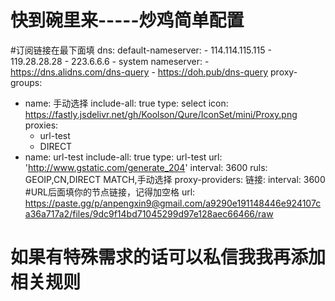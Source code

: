 # 快到碗里来-----炒鸡简单配置
#订阅链接在最下面填
dns:
  default-nameserver:
    - 114.114.115.115
    - 119.28.28.28
    - 223.6.6.6
    - system
  nameserver:
    - https://dns.alidns.com/dns-query
    - https://doh.pub/dns-query
proxy-groups:
  - name: 手动选择
    include-all: true
    type: select
    icon: https://fastly.jsdelivr.net/gh/Koolson/Qure/IconSet/mini/Proxy.png
    proxies:
      - url-test
      - DIRECT
  - name: url-test
    include-all: true
    type: url-test
    url: 'http://www.gstatic.com/generate_204'
    interval: 3600
ruls:
  GEOIP,CN,DIRECT
  MATCH,手动选择
proxy-providers:
 链接:
    interval: 3600
    #URL后面填你的节点链接，记得加空格
    url: https://paste.gg/p/anpengxin9@gmail.com/a9290e191148446e924107ca36a717a2/files/9dc9f14bd71045299d97e128aec66466/raw
# 如果有特殊需求的话可以私信我我再添加相关规则
